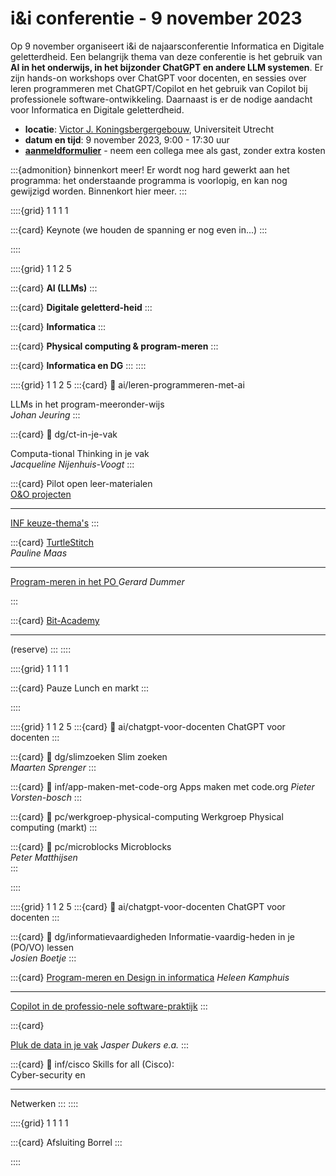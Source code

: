 # i&i conferentie - 9 november 2023

Op 9 november organiseert i&i de najaarsconferentie Informatica en Digitale
geletterdheid. Een belangrijk thema van deze conferentie is het gebruik van **AI
in het onderwijs, in het bijzonder ChatGPT en andere LLM systemen**. Er zijn
hands-on workshops over ChatGPT voor docenten, en sessies over leren
programmeren met ChatGPT/Copilot en het gebruik van Copilot bij professionele
software-ontwikkeling. Daarnaast is er de nodige aandacht voor Informatica en
Digitale geletterdheid.

* **locatie**: [Victor J. Koningsbergergebouw](https://www.uu.nl/victor-j-koningsbergergebouw),
  Universiteit Utrecht  
* **datum en tijd**: 9 november 2023, 9:00 - 17:30 uur
* [**aanmeldformulier**](https://www.smink-registratie.nl/ieni/) - 
  neem een collega mee als gast, zonder extra kosten

:::{admonition} binnenkort meer!
Er wordt nog hard gewerkt aan het programma: 
het onderstaande programma is voorlopig, en kan nog gewijzigd worden.
Binnenkort hier meer. 
:::

::::{grid} 1 1 1 1

:::{card} Keynote
(we houden de spanning er nog even in...)
:::

::::

::::{grid} 1 1 2 5

:::{card}
**AI (LLMs)**
:::

:::{card}
**Digitale geletterd-heid**
:::

:::{card}
**Informatica**
:::

:::{card}
**Physical computing & program-meren**
:::

:::{card}
**Informatica en DG**
:::
::::

::::{grid} 1 1 2 5
:::{card}
:link: ai/leren-programmeren-met-ai

LLMs in het program-meeronder-wijs  
*Johan Jeuring*
:::

:::{card}
:link: dg/ct-in-je-vak

Computa-tional Thinking in je vak  
*Jacqueline Nijenhuis-Voogt*
:::

:::{card}
Pilot open leer-materialen  
[O&O projecten](inf/pilot-oeno-inf)  

---

[INF keuze-thema's](inf/keuzethemas)
:::

:::{card}
[TurtleStitch](pc/borduren)  
*Pauline Maas*

---

[Program-meren in het PO ](pc/po-programmeren) *Gerard Dummer*

:::

:::{card}
[Bit-Academy](inf/bit-academy)

---

(reserve)
:::
::::

::::{grid} 1 1 1 1

:::{card} Pauze
Lunch en markt
:::

::::

::::{grid} 1 1 2 5
:::{card}
:link: ai/chatgpt-voor-docenten
ChatGPT voor docenten
:::

:::{card}
:link: dg/slimzoeken
Slim zoeken  
*Maarten Sprenger*
:::

:::{card}
:link: inf/app-maken-met-code-org
Apps maken met code.org
*Pieter Vorsten-bosch*
:::

:::{card}
:link: pc/werkgroep-physical-computing
Werkgroep Physical computing
(markt)
:::

:::{card}
:link: pc/microblocks
Microblocks  
*Peter Matthijsen*  
:::

::::

::::{grid} 1 1 2 5
:::{card}
:link: ai/chatgpt-voor-docenten
ChatGPT voor docenten
:::

:::{card}
:link: dg/informatievaardigheden
Informatie-vaardig-heden in je (PO/VO) lessen  
*Josien Boetje*
:::

:::{card}
[Program-meren en Design in informatica](inf/heleen-1)
*Heleen Kamphuis*

---

[Copilot in de professio-nele software-praktijk](inf/copilot-in-de-praktijk)
:::

:::{card}

[Pluk de data in je vak](dg/pluk-de-data) *Jasper Dukers e.a.*
:::


:::{card}
:link: inf/cisco
Skills for all (Cisco):  
Cyber-security en  

---

Netwerken
:::
::::

::::{grid} 1 1 1 1

:::{card} Afsluiting
Borrel
:::

::::
